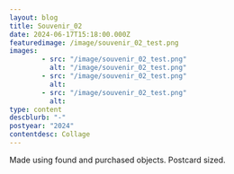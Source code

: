 ```yaml
---
layout: blog
title: Souvenir_02
date: 2024-06-17T15:18:00.000Z
featuredimage: /image/souvenir_02_test.png
images: 
        - src: "/image/souvenir_02_test.png"
          alt: "/image/souvenir_02_test.png"
        - src: "/image/souvenir_02_test.png"
          alt:
        - src: "/image/souvenir_02_test.png"
          alt:
type: content
descblurb: "-"
postyear: "2024"
contentdesc: Collage
---
```

Made using found and purchased objects. Postcard sized.
